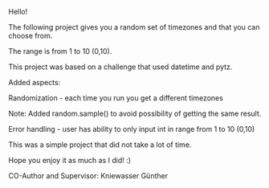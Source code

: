 Hello!


The following project gives you a random set of timezones and that you can choose from.

The range is from 1 to 10 (0,10).


This project was based on a challenge that used datetime and pytz.


Added aspects: 

Randomization - each time you run you get a different timezones

Note: Added random.sample() to avoid possibility of getting the same result. 

Error handling - user has ability to only input int in range from 1 to 10 (0,10)


This was a simple project that did not take a lot of time. 


Hope you enjoy it as much as I did! :) 

CO-Author and Supervisor: Kniewasser Günther
